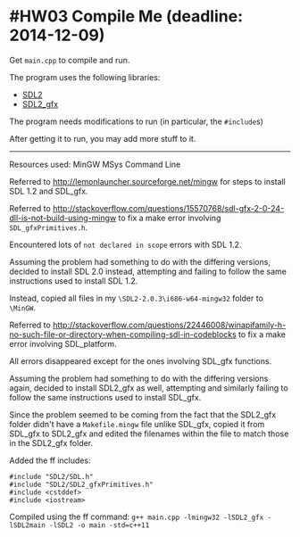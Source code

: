 #HW03 Compile Me (deadline: 2014-12-09)
===

Get `main.cpp` to compile and run.

The program uses the following libraries:

* [SDL2](http://wiki.libsdl.org/APIByCategory)
* [SDL2_gfx](http://cms.ferzkopp.net/index.php/software/13-sdl-gfx)

The program needs modifications to run (in particular, the `#include`s)

After getting it to run, you may add more stuff to it.

<hr>

Resources used:
MinGW
MSys
Command Line

Referred to http://lemonlauncher.sourceforge.net/mingw for steps to install SDL 1.2 and SDL_gfx.

Referred to http://stackoverflow.com/questions/15570768/sdl-gfx-2-0-24-dll-is-not-build-using-mingw to fix a make error involving ```SDL_gfxPrimitives.h```.

Encountered lots of ```not declared in scope``` errors with SDL 1.2.

Assuming the problem had something to do with the differing versions, decided to install SDL 2.0 instead, attempting and failing to follow the same instructions used to install SDL 1.2.

Instead, copied all files in my ```\SDL2-2.0.3\i686-w64-mingw32``` folder to ```\MinGW```.

Referred to http://stackoverflow.com/questions/22446008/winapifamily-h-no-such-file-or-directory-when-compiling-sdl-in-codeblocks to fix a make error involving SDL_platform.

All errors disappeared except for the ones involving SDL_gfx functions.

Assuming the problem had something to do with the differing versions again, decided to install SDL2_gfx as well, attempting and similarly failing to follow the same instructions used to install SDL_gfx.

Since the problem seemed to be coming from the fact that the SDL2_gfx folder didn't have a ```Makefile.mingw``` file unlike SDL_gfx, copied it from SDL_gfx to SDL2_gfx and edited the filenames within the file to match those in the SDL2_gfx folder.

Added the ff includes:
```
#include "SDL2/SDL.h"
#include "SDL2/SDL2_gfxPrimitives.h"
#include <cstddef>
#include <iostream>
```

Compiled using the ff command: ```g++ main.cpp -lmingw32 -lSDL2_gfx -lSDL2main -lSDL2 -o main -std=c++11```